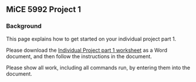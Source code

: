 ## MiCE 5992 Project 1

### Background
This page explains how to get started on your individual project part 1.

Please download the [Individual Project part 1 worksheet](https://docs.google.com/document/d/1K8_o81E8QkDY4TMjue1-P9Vm5CCYHYLjLJ9Obskpxek/edit?usp=sharing) as a Word document, and then  follow the instructions in the document. 

Please show all work, including all commands run, by entering them into the document.



